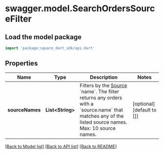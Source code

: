 # swagger.model.SearchOrdersSourceFilter

## Load the model package
```dart
import 'package:square_dart_sdk/api.dart'
```

## Properties
Name | Type | Description | Notes
------------ | ------------- | ------------- | -------------
**sourceNames** | **List&lt;String&gt;** | Filters by the [Source](https://developer.squareup.com/reference/square_2023-12-13/objects/OrderSource) &#x60;name&#x60;. The filter returns any orders with a &#x60;source.name&#x60; that matches any of the listed source names.  Max: 10 source names. | [optional] [default to []]

[[Back to Model list]](../README.md#documentation-for-models) [[Back to API list]](../README.md#documentation-for-api-endpoints) [[Back to README]](../README.md)

